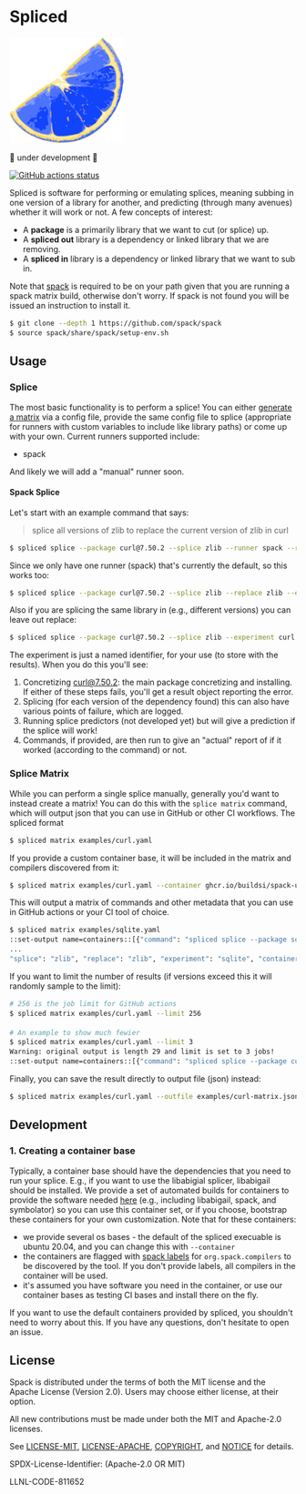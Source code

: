 # Spliced

<img src="https://github.com/buildsi/spliced/raw/main/docs/img/spliced.png" width="200px">

🚧️ under development 🚧️

[![GitHub actions status](https://github.com/buildsi/spliced/workflows/spliced/badge.svg?branch=main)](https://github.com/buildsi/spliced/actions?query=branch%3Amain+workflow%3Aspliced)

Spliced is software for performing or emulating splices, meaning subbing in one version of a library
for another, and predicting (through many avenues) whether it will work or not. A few concepts of
interest:

 - A **package** is a primarily library that we want to cut (or splice) up.
 - A **spliced out** library is a dependency or linked library that we are removing.
 - A **spliced in** library is a dependency or linked library that we want to sub in.
 
Note that [spack](https://github.com/spack/spack) is required to be on your path
given that you are running a spack matrix build, otherwise don't worry. If spack
is not found you will be issued an instruction to install it.

```bash
$ git clone --depth 1 https://github.com/spack/spack
$ source spack/share/spack/setup-env.sh
```
 
## Usage

### Splice

The most basic functionality is to perform a splice! You can either [generate a matrix](#splice-matrix) via a config file, 
provide the same config file to splice (appropriate for runners with custom variables to include like library paths)
or come up with your own.  Current runners supported include:

 - spack
 
And likely we will add a "manual" runner soon. 

#### Spack Splice

Let's start with an example command that says:

> splice all versions of zlib to replace the current version of zlib in curl

```bash
$ spliced splice --package curl@7.50.2 --splice zlib --runner spack --replace zlib --experiment curl
```

Since we only have one runner (spack) that's currently the default, so this works too:

```bash
$ spliced splice --package curl@7.50.2 --splice zlib --replace zlib --experiment curl
```

Also if you are splicing the same library in (e.g., different versions) you can leave out replace:

```bash
$ spliced splice --package curl@7.50.2 --splice zlib --experiment curl
```

The experiment is just a named identifier, for your use (to store with the results). When you do this
you'll see:

1. Concretizing curl@7.50.2: the main package concretizing and installing. If either of these steps fails, you'll get a result object reporting the error.
2. Splicing (for each version of the dependency found) this can also have various points of failure, which are logged.
3. Running splice predictors (not developed yet) but will give a prediction if the splice will work!
4. Commands, if provided, are then run to give an "actual" report of if it worked (according to the command) or not.


### Splice Matrix

While you can perform a single splice manually, generally you'd want to instead create a matrix!
You can do this with the `splice matrix` command, which will output json that you can use in GitHub or other CI workflows.
The spliced format

```bash
$ spliced matrix examples/curl.yaml 
```

If you provide a custom container base, it will be included in the matrix and compilers discovered from it:
```bash
$ spliced matrix examples/curl.yaml --container ghcr.io/buildsi/spack-ubuntu-20.04
```

This will output a matrix of commands and other metadata that you can use in GitHub actions or your CI tool of choice. 

```bash
$ spliced matrix examples/sqlite.yaml 
::set-output name=containers::[{"command": "spliced splice --package sqlite@3.27.0 --splice zlib --replace zlib --experiment sqlite", "package": "sqlite@3.27.0", "splice": "zlib", "replace": "zlib", "experiment": "sqlite", "container": null}, {"command": "spliced splice --package sqlite@3.28.0 --splice zlib --replace zlib --experiment sqlite", "package": "sqlite@3.28.0", "splice": "zlib", "replace": "zlib", "experiment": "sqlite", "container": null}, {"command": "spliced splice --package sqlite@3.29.0 --splice zlib --replace zlib --experiment sqlite", "package": "sqlite@3.29.0", 
...
"splice": "zlib", "replace": "zlib", "experiment": "sqlite", "container": null}, {"command": "spliced splice --package sqlite@3.30.0 --splice zlib --replace zlib --experiment sqlite", "package": "sqlite@3.30.0", "splice": "zlib", "replace": "zlib", "experiment": "sqlite", "container": null}, {"command": "spliced splice --package sqlite@3.27.2 --splice zlib --replace zlib --experiment sqlite", "package": "sqlite@3.27.2", "splice": "zlib", "replace": "zlib", "experiment": "sqlite", "container": null}, {"command": "spliced splice --package sqlite@3.35.5 --splice zlib --replace zlib --experiment sqlite", "package": "sqlite@3.35.5", "splice": "zlib", "replace": "zlib", "experiment": "sqlite", "container": null}]
```

If you want to limit the number of results (if versions exceed this it will randomly sample to the limit):

```bash
# 256 is the job limit for GitHub actions
$ spliced matrix examples/curl.yaml --limit 256

# An example to show much fewier
$ spliced matrix examples/curl.yaml --limit 3
Warning: original output is length 29 and limit is set to 3 jobs!
::set-output name=containers::[{"command": "spliced splice --package curl@7.71.0 --splice zlib --replace zlib --experiment curl", "package": "curl@7.71.0", "splice": "zlib", "replace": "zlib", "experiment": "curl", "container": null}, {"command": "spliced splice --package curl@7.49.1 --splice zlib --replace zlib --experiment curl", "package": "curl@7.49.1", "splice": "zlib", "replace": "zlib", "experiment": "curl", "container": null}, {"command": "spliced splice --package curl@7.59.0 --splice zlib --replace zlib --experiment curl", "package": "curl@7.59.0", "splice": "zlib", "replace": "zlib", "experiment": "curl", "container": null}]
```

Finally, you can save the result directly to output file (json) instead:

```bash
$ spliced matrix examples/curl.yaml --outfile examples/curl-matrix.json
```


## Development

### 1. Creating a container base

Typically, a container base should have the dependencies that you need to run your
splice. E.g., if you want to use the libabigial splicer, libabigail should
be installed. We provide a set of automated builds for containers to provide the software 
needed [here](docker) (e.g., including libabigail, spack, and symbolator) so you can use this container set,
or if you choose, bootstrap these containers for your own customization. Note that for these containers:

 - we provide several os bases - the default of the spliced execuable is ubuntu 20.04, and you can change this with `--container`
 - the containers are flagged with [spack labels](https://github.com/spack/label-schema) for `org.spack.compilers` to be discovered by the tool. If you don't provide labels, all compilers in the container will be used.
 - it's assumed you have software you need in the container, or use our container bases as testing CI bases and install there on the fly.
 
If you want to use the default containers provided by spliced, you shouldn't need to worry about this.
If you have any questions, don't hesitate to open an issue.
 
## License

Spack is distributed under the terms of both the MIT license and the
Apache License (Version 2.0). Users may choose either license, at their
option.

All new contributions must be made under both the MIT and Apache-2.0
licenses.

See [LICENSE-MIT](https://github.com/spack/spack/blob/develop/LICENSE-MIT),
[LICENSE-APACHE](https://github.com/spack/spack/blob/develop/LICENSE-APACHE),
[COPYRIGHT](https://github.com/spack/spack/blob/develop/COPYRIGHT), and
[NOTICE](https://github.com/spack/spack/blob/develop/NOTICE) for details.

SPDX-License-Identifier: (Apache-2.0 OR MIT)

LLNL-CODE-811652
